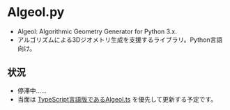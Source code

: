 # Algeol.py
- Algeol: Algorithmic Geometry Generator for Python 3.x.
- アルゴリズムによる3Dジオメトリ生成を支援するライブラリ。Python言語向け。

## 状況
- 停滞中……
- 当面は [TypeScript言語版であるAlgeol.ts](https://github.com/senritsuki/Algeol.ts) を優先して更新する予定です。
